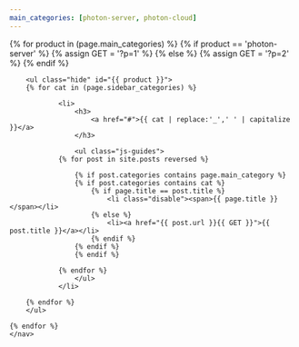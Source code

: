 ```yaml
---
main_categories: [photon-server, photon-cloud]
---
```



<aside>
    <nav>
    {% for product in (page.main_categories) %}
        {% if product == 'photon-server' %}
            {% assign GET = '?p=1' %}
        {% else %}
            {% assign GET = '?p=2' %}
        {% endif %}
    
        <ul class="hide" id="{{ product }}">
        {% for cat in (page.sidebar_categories) %}
        
                <li>
                    <h3>
                        <a href="#">{{ cat | replace:'_',' ' | capitalize }}</a>
                    </h3>
                    
                    <ul class="js-guides">
                {% for post in site.posts reversed %}
                
                    {% if post.categories contains page.main_category %}
                    {% if post.categories contains cat %}
                        {% if page.title == post.title %}
                            <li class="disable"><span>{{ page.title }}</span></li>
                        {% else %}
                            <li><a href="{{ post.url }}{{ GET }}">{{ post.title }}</a></li>
                        {% endif %}
                    {% endif %}
                    {% endif %}
                    
                {% endfor %}
                    </ul>
                </li>
                
        {% endfor %}
        </ul>
    
    {% endfor %}
    </nav>
</aside>